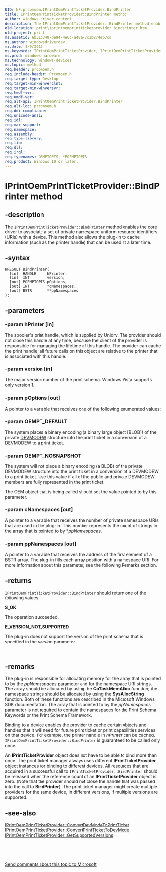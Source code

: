 ```yaml
---
UID: NF:prcomoem.IPrintOemPrintTicketProvider.BindPrinter
title: IPrintOemPrintTicketProvider::BindPrinter method
author: windows-driver-content
description: The IPrintOemPrintTicketProvider::BindPrinter method enables the core driver to associate a set of private namespace uniform resource identifiers (URIs) with a device.
old-location: print\iprintoemprintticketprovider_bindprinter.htm
old-project: print
ms.assetid: 6b31b340-de94-4e6c-a48a-7c1b874eb7cd
ms.author: windowsdriverdev
ms.date: 1/8/2018
ms.keywords: IPrintOemPrintTicketProvider, IPrintOemPrintTicketProvider::BindPrinter, BindPrinter
ms.prod: windows-hardware
ms.technology: windows-devices
ms.topic: method
req.header: prcomoem.h
req.include-header: Prcomoem.h
req.target-type: Desktop
req.target-min-winverclnt: 
req.target-min-winversvr: 
req.kmdf-ver: 
req.umdf-ver: 
req.alt-api: IPrintOemPrintTicketProvider.BindPrinter
req.alt-loc: prcomoem.h
req.ddi-compliance: 
req.unicode-ansi: 
req.idl: 
req.max-support: 
req.namespace: 
req.assembly: 
req.type-library: 
req.lib: 
req.dll: 
req.irql: 
req.typenames: OEMPTOPTS, *POEMPTOPTS
req.product: Windows 10 or later.
---
```


# IPrintOemPrintTicketProvider::BindPrinter method



## -description
The <code>IPrintOemPrintTicketProvider::BindPrinter</code> method enables the core driver to associate a set of private namespace uniform resource identifiers (URIs) with a device. This method also allows the plug-in to cache information (such as the printer handle) that can be used at a later time.



## -syntax

````
HRESULT BindPrinter(
  [in]  HANDLE     hPrinter,
  [in]  INT        version,
  [out] POEMPTOPTS pOptions,
  [out] INT        *cNamespaces,
  [out] BSTR       **ppNamespaces
);
````


## -parameters

### -param hPrinter [in]

The spooler's print handle, which is supplied by Unidrv. The provider should not close this handle at any time, because the client of the provider is responsible for managing the lifetime of this handle. The provider can cache the print handle; all future calls on this object are relative to the printer that is associated with this handle.


### -param version [in]

The major version number of the print schema. Windows Vista supports only version 1.


### -param pOptions [out]

A pointer to a variable that receives one of the following enumerated values: 




### -param OEMPT_DEFAULT

The system places a binary encoding (a binary large object [BLOB]) of the private <a href="https://msdn.microsoft.com/library/windows/hardware/ff552837">DEVMODEW</a> structure into the print ticket in a conversion of a DEVMODEW to a print ticket. 


### -param OEMPT_NOSNAPSHOT

The system will not place a binary encoding (a BLOB) of the private DEVMODEW structure into the print ticket in a conversion of a DEVMODEW to a print ticket. Use this value if all of the public and private DEVMODEW members are fully represented in the print ticket.

</dd>
</dl>
The OEM object that is being called should set the value pointed to by this parameter.


### -param cNamespaces [out]

A pointer to a variable that receives the number of private namespace URIs that are used in the plug-in. This number represents the count of strings in the array that is pointed to by *<i>ppNamespaces</i>.


### -param ppNamespaces [out]

A pointer to a variable that receives the address of the first element of a BSTR array. The plug-in fills each array position with a namespace URI. For more information about this parameter, see the following Remarks section.


## -returns
<code>IPrintOemPrintTicketProvider::BindPrinter</code> should return one of the following values.
<dl>
<dt><b>S_OK</b></dt>
</dl>The operation succeeded.
<dl>
<dt><b>E_VERSION_NOT_SUPPORTED</b></dt>
</dl>The plug-in does not support the version of the print schema that is specified in the <i>version</i> parameter.

 


## -remarks
The plug-in is responsible for allocating memory for the array that is pointed to by the <i>ppNamespaces</i> parameter and for the namespace URI strings. The array should be allocated by using the <b>CoTaskMemAlloc</b> function; the namespace strings should be allocated by using the <b>SysAllocString</b> function. Both of these functions are described in the Microsoft Windows SDK documentation. The array that is pointed to by the <i>ppNamespaces</i> parameter is not required to contain the namespaces for the Print Schema Keywords or the Print Schema Framework.

Binding to a device enables the provider to cache certain objects and handles that it will need for future print ticket or print capabilities services on that device. For example, the printer handle in <i>hPrinter</i> can be cached. <code>IPrintOemPrintTicketProvider::BindPrinter</code> is guaranteed to be called only once. 

An <b>IPrintTicketProvider</b> object does not have to be able to bind more than once. The print ticket manager always uses different <b>IPrintTicketProvider</b> object instances for binding to different devices. All resources that are acquired in a successful call to <code>IPrintTicketProvider::BindPrinter</code> should be released when the reference count of an <b>IPrintTicketProvider</b> object is zero. (Note that the provider should not close the handle that was passed into the call to <b>BindPrinter</b>). The print ticket manager might create multiple providers for the same device, in different versions, if multiple versions are supported.


## -see-also
<dl>
<dt>
<a href="https://msdn.microsoft.com/library/windows/hardware/ff553161">IPrintOemPrintTicketProvider::ConvertDevModeToPrintTicket</a>
</dt>
<dt>
<a href="https://msdn.microsoft.com/library/windows/hardware/ff553167">IPrintOemPrintTicketProvider::ConvertPrintTicketToDevMode</a>
</dt>
<dt>
<a href="https://msdn.microsoft.com/library/windows/hardware/ff553170">IPrintOemPrintTicketProvider::GetSupportedVersions</a>
</dt>
</dl>
 

 

<a href="mailto:wsddocfb@microsoft.com?subject=Documentation%20feedback [print\print]:%20IPrintOemPrintTicketProvider::BindPrinter method%20 RELEASE:%20(1/8/2018)&amp;body=%0A%0APRIVACY STATEMENT%0A%0AWe use your feedback to improve the documentation. We don't use your email address for any other purpose, and we'll remove your email address from our system after the issue that you're reporting is fixed. While we're working to fix this issue, we might send you an email message to ask for more info. Later, we might also send you an email message to let you know that we've addressed your feedback.%0A%0AFor more info about Microsoft's privacy policy, see http://privacy.microsoft.com/en-us/default.aspx." title="Send comments about this topic to Microsoft">Send comments about this topic to Microsoft</a>

